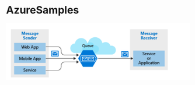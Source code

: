 # AzureSamples
![](https://github.com/Santoshmali/AzureSamples/blob/master/AzureSamples/Azure_Queue_Storage.png)
